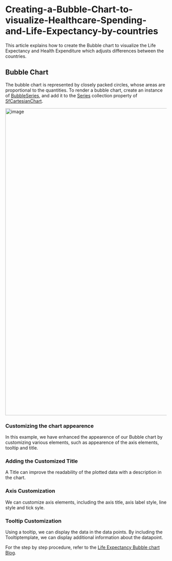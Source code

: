 # Creating-a-Bubble-Chart-to-visualize-Healthcare-Spending-and-Life-Expectancy-by-countries
This article explains how to create the Bubble chart to visualize the Life Expectancy and Health Expenditure which adjusts differences between the countries.
## Bubble Chart
The bubble chart is represented by closely packed circles, whose areas are proportional to the quantities. To render a bubble chart, create an instance of [BubbleSeries](https://help.syncfusion.com/cr/maui/Syncfusion.Maui.Charts.BubbleSeries.html?tabs=tabid-1%2Ctabid-28), and add it to the [Series](https://help.syncfusion.com/cr/maui/Syncfusion.Maui.Charts.SfCartesianChart.html#Syncfusion_Maui_Charts_SfCartesianChart_Series) collection property of [SfCartesianChart](https://help.syncfusion.com/cr/maui/Syncfusion.Maui.Charts.SfCartesianChart.html?tabs=tabid-1).

<img width="960" alt="image" src="https://github.com/SyncfusionExamples/Healthcare-Expenditure-vs.-Life-Expectancy-by-Country-in-2019/assets/126753532/71408277-ea9b-40f1-a29d-b0fad62fa194">

### Customizing the chart appearence
In this example, we have enhanced the appearence of our Bubble chart by customizing various elements, such as appearence of the axis elements, tooltip and title.
### Adding the Customized Title
A Title can improve the readability of the plotted data with a description in the chart.
### Axis Customization
We can customize axis elements, including the axis title, axis label style, line style and tick syle.

### Tooltip Customization
Using a tooltip, we can display the data in the data points. By including the Tooltiptemplate, we can display additional information about the datapoint.

For the step by step procedure, refer to the [Life Expectancy Bubble chart Blog](https://github.com/SyncfusionExamples/Healthcare-Expenditure-vs.-Life-Expectancy-by-Country-in-2019).
